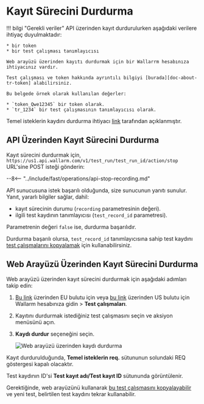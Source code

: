 [img-stop-recording-item]:  ../../images/fast/operations/common/stop-recording/stop-recording-gui.png

[doc-about-tr-token]:       internals.md
[doc-testrun-copying-api]:  copy-testrun.md#copying-a-test-run-via-an-api
[doc-testrun-copying-gui]:  copy-testrun.md#copying-a-test-run-via-web-interface

[link-stop-explained]:      internals.md#test-run-execution-flow-baseline-requests-recording-takes-place


#   Kayıt Sürecini Durdurma

!!! bilgi "Gerekli veriler"
    API üzerinden kayıt durdurulurken aşağıdaki verilere ihtiyaç duyulmaktadır:

    * bir token
    * bir test çalışması tanımlayıcısı

    Web arayüzü üzerinden kayıtı durdurmak için bir Wallarrm hesabınıza ihtiyacınız vardır.

    Test çalışması ve token hakkında ayrıntılı bilgiyi [burada][doc-about-tr-token] alabilirsiniz.
    
    Bu belgede örnek olarak kullanılan değerler:
        
    * `token_Qwe12345` bir token olarak.
    * `tr_1234` bir test çalışmasının tanımlayıcısı olarak.

Temel isteklerin kaydını durdurma ihtiyacı [link][link-stop-explained] tarafından açıklanmıştır. 

## API Üzerinden Kayıt Sürecini Durdurma

Kayıt sürecini durdurmak için, `https://us1.api.wallarm.com/v1/test_run/test_run_id/action/stop` URL'sine POST isteği gönderin:

--8<-- "../include/fast/operations/api-stop-recording.md"

API sunucusuna istek başarılı olduğunda, size sunucunun yanıtı sunulur. Yanıt, yararlı bilgiler sağlar, dahil:
* kayıt sürecinin durumu (`recording` parametresinin değeri).
* ilgili test kaydının tanımlayıcısı (`test_record_id` parametresi).

Parametrenin değeri `false` ise, durdurma başarılıdır.

Durdurma başarılı olursa, `test_record_id` tanımlayıcısına sahip test kaydını [test çalışmalarını kopyalamak][doc-testrun-copying-api] için kullanabilirsiniz.

## Web Arayüzü Üzerinden Kayıt Sürecini Durdurma

Web arayüzü üzerinden kayıt sürecini durdurmak için aşağıdaki adımları takip edin:

1. [Bu link](https://my.wallarm.com/testing/testruns) üzerinden EU bulutu için veya [bu link](https://us1.my.wallarm.com/testing/testruns) üzerinden US bulutu için Wallarm hesabınıza gidin > **Test çalışmaları**.

2. Kayıtını durdurmak istediğiniz test çalışmasını seçin ve aksiyon menüsünü açın.

3. **Kaydı durdur** seçeneğini seçin.

    ![Web arayüzü üzerinden kaydı durdurma][img-stop-recording-item]

Kayıt durdurulduğunda, **Temel isteklerin req.** sütununun solundaki REQ göstergesi kapalı olacaktır.

Test kaydının ID'si **Test kayıt adı/Test kayıt ID** sütununda görüntülenir.

Gerektiğinde, web arayüzünü kullanarak [bu test çalışmasını kopyalayabilir][doc-testrun-copying-gui] ve yeni test, belirtilen test kaydını tekrar kullanabilir.